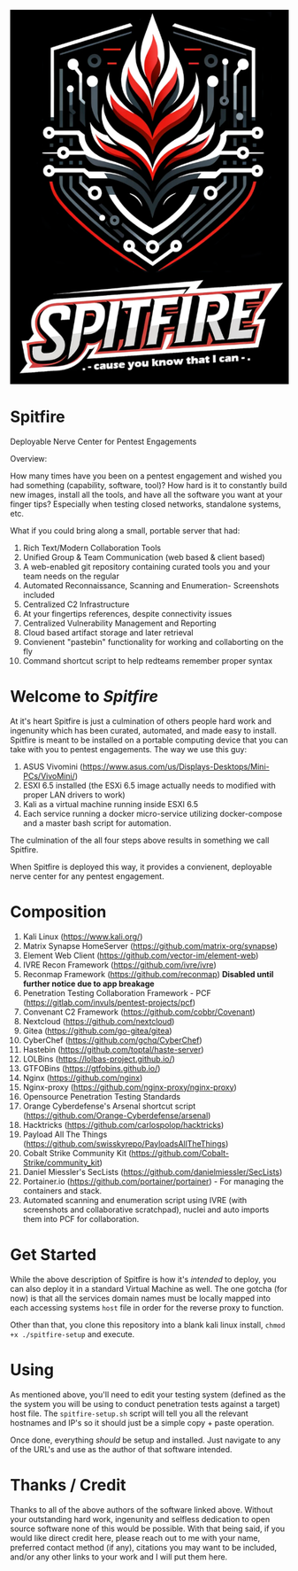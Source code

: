 <p align="center">
  <img src="spitfire-logo2.png">
</p>

# Spitfire 

Deployable Nerve Center for Pentest Engagements 

Overview:

How many times have you been on a pentest engagement and wished you had something (capability, software, tool)?
How hard is it to constantly build new images, install all the tools, and have all the software you want at your finger tips? Especially when testing closed networks, standalone systems, etc. 

What if you could bring along a small, portable server that had:
1. Rich Text/Modern Collaboration Tools
2. Unified Group & Team Communication (web based & client based)
3. A web-enabled git repository containing curated tools you and your team needs on the regular
4. Automated Reconnaissance, Scanning and Enumeration- Screenshots included
5. Centralized C2 Infrastructure
6. At your fingertips references, despite connectivity issues
7. Centralized Vulnerability Management and Reporting
8. Cloud based artifact storage and later retrieval
9. Convienent "pastebin" functionality for working and collaborting on the fly
10. Command shortcut script to help redteams remember proper syntax

# Welcome to _Spitfire_

At it's heart Spitfire is just a culmination of others people hard work and ingenunity which has been curated, automated, and made easy to install.
Spitfire is meant to be installed on a portable computing device that you can take with you to pentest engagements. 
The way we use this guy:
1. ASUS Vivomini (https://www.asus.com/us/Displays-Desktops/Mini-PCs/VivoMini/)
2. ESXI 6.5 installed (the ESXi 6.5 image actually needs to modified with proper LAN drivers to work)
3. Kali as a virtual machine running inside ESXI 6.5
4. Each service running a docker micro-service utilizing docker-compose and a master bash script for automation. 

The culmination of the all four steps above results in something we call Spitfire. 

When Spitfire is deployed this way, it provides a convienent, deployable nerve center for any pentest engagement. 

# Composition
1. Kali Linux (https://www.kali.org/)
2. Matrix Synapse HomeServer (https://github.com/matrix-org/synapse)
3. Element Web Client (https://github.com/vector-im/element-web)
4. IVRE Recon Framework (https://github.com/ivre/ivre)
5. Reconmap Framework (https://github.com/reconmap) **Disabled until further notice due to app breakage**
6. Penetration Testing Collaboration Framework - PCF (https://gitlab.com/invuls/pentest-projects/pcf)
7. Convenant C2 Framework (https://github.com/cobbr/Covenant)
8. Nextcloud (https://github.com/nextcloud)
9. Gitea (https://github.com/go-gitea/gitea)
10. CyberChef (https://github.com/gchq/CyberChef) 
11. Hastebin (https://github.com/toptal/haste-server)
12. LOLBins (https://lolbas-project.github.io/)
13. GTFOBins (https://gtfobins.github.io/)
14. Nginx (https://github.com/nginx)
15. Nginx-proxy (https://github.com/nginx-proxy/nginx-proxy)
16. Opensource Penetration Testing Standards
17. Orange Cyberdefense's Arsenal shortcut script (https://github.com/Orange-Cyberdefense/arsenal)
18. Hacktricks (https://github.com/carlospolop/hacktricks)
19. Payload All The Things (https://github.com/swisskyrepo/PayloadsAllTheThings)
20. Cobalt Strike Community Kit (https://github.com/Cobalt-Strike/community_kit)
21. Daniel Miessler's SecLists (https://github.com/danielmiessler/SecLists)
22. Portainer.io (https://github.com/portainer/portainer) - For managing the containers and stack. 
23. Automated scanning and enumeration script using IVRE (with screenshots and collaborative scratchpad), nuclei and auto imports them into PCF for collaboration. 

# Get Started
While the above description of Spitfire is how it's *intended* to deploy, you can also deploy it in a standard Virtual Machine as well. The one gotcha (for now) is that all the services domain names must be locally mapped into each accessing systems ```host``` file in order for the reverse proxy to function. 

Other than that, you clone this repository into a blank kali linux install, ```chmod +x ./spitfire-setup``` and execute. 

# Using

As mentioned above, you'll need to edit your testing system (defined as the the system you will be using to conduct penetration tests against a target) host file. The ```spitfire-setup.sh``` script will tell you all the relevant hostnames and IP's so it should just be a simple copy + paste operation. 

Once done, everything *should* be setup and installed. Just navigate to any of the URL's and use as the author of that software intended. 

# Thanks / Credit
Thanks to all of the above authors of the software linked above. Without your outstanding hard work, ingenunity and selfless dedication to open source software none of this would be possible. With that being said, if you would like direct credit here, please reach out to me with your name, preferred contact method (if any), citations you may want to be included, and/or any other links to your work and I will put them here. 
